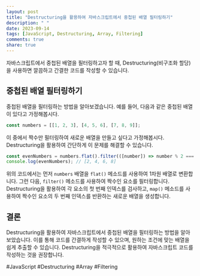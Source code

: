 ```yaml
---
layout: post
title: "Destructuring을 활용하여 자바스크립트에서 중첩된 배열 필터링하기"
description: " "
date: 2023-09-14
tags: [JavaScript, Destructuring, Array, Filtering]
comments: true
share: true
---
```


자바스크립트에서 중첩된 배열을 필터링하고자 할 때, Destructuring(비구조화 할당)을 사용하면 깔끔하고 간결한 코드를 작성할 수 있습니다. 

## 중첩된 배열 필터링하기

중첩된 배열을 필터링하는 방법을 알아보겠습니다. 예를 들어, 다음과 같은 중첩된 배열이 있다고 가정해봅시다.

```javascript
const numbers = [[1, 2, 3], [4, 5, 6], [7, 8, 9]];
```

이 중에서 짝수만 필터링하여 새로운 배열을 만들고 싶다고 가정해봅시다. Destructuring을 활용하여 간단하게 이 문제를 해결할 수 있습니다.

```javascript
const evenNumbers = numbers.flat().filter(([number]) => number % 2 === 0).map(([, number]) => number);
console.log(evenNumbers); // [2, 4, 6, 8]
```

위의 코드에서는 먼저 `numbers` 배열을 `flat()` 메소드를 사용하여 1차원 배열로 변환합니다. 그런 다음, `filter()` 메소드를 사용하여 짝수인 요소를 필터링합니다. Destructuring을 활용하여 각 요소의 첫 번째 인덱스를 검사하고, `map()` 메소드를 사용하여 짝수인 요소의 두 번째 인덱스를 반환하는 새로운 배열을 생성합니다.

## 결론

Destructuring을 활용하여 자바스크립트에서 중첩된 배열을 필터링하는 방법을 알아보았습니다. 이를 통해 코드를 간결하게 작성할 수 있으며, 원하는 조건에 맞는 배열을 쉽게 추출할 수 있습니다. Destructuring을 적극적으로 활용하여 자바스크립트 코드를 작성하는 것을 권장합니다.

#JavaScript #Destructuring #Array #Filtering